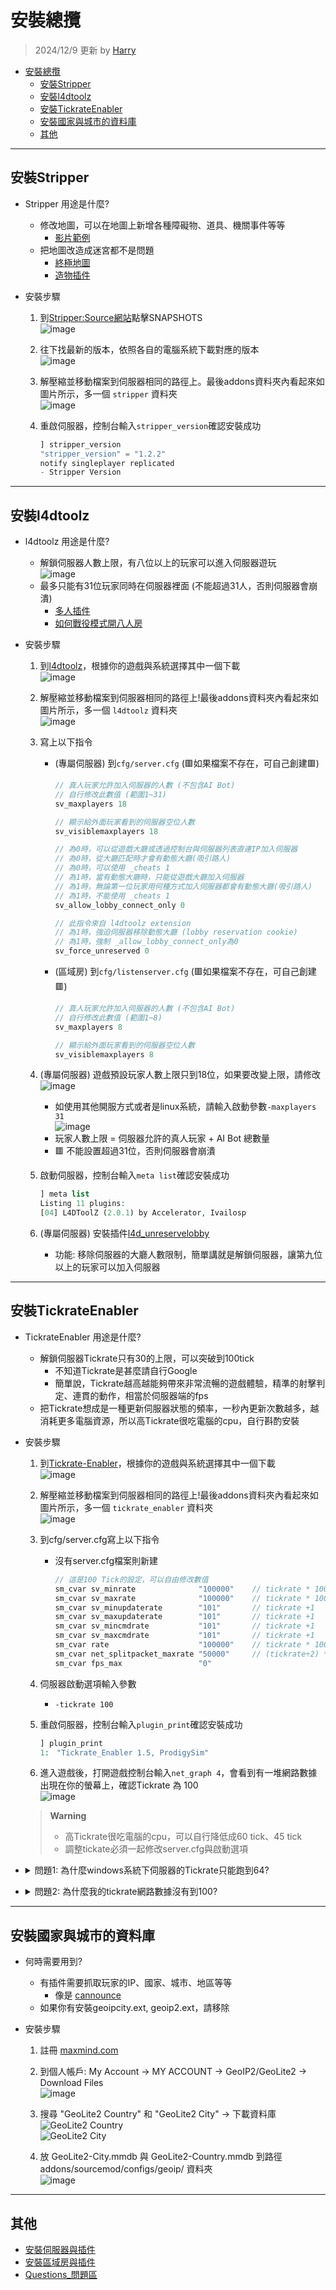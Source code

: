 # 安裝總攬
> 2024/12/9 更新 by [Harry](https://steamcommunity.com/profiles/76561198026784913)
- [安裝總攬](#安裝總攬)
	- [安裝Stripper](#安裝stripper)
	- [安裝l4dtoolz](#安裝l4dtoolz)
	- [安裝TickrateEnabler](#安裝tickrateenabler)
	- [安裝國家與城市的資料庫](#安裝國家與城市的資料庫)
	- [其他](#其他)

- - - -
## 安裝Stripper
* Stripper 用途是什麼?
	* 修改地圖，可以在地圖上新增各種障礙物、道具、機關事件等等
		* [影片範例](https://www.youtube.com/watch?v=I_-QSn8F8Cs)
	* 把地圖改造成迷宮都不是問題
		* [終極地圖](https://github.com/fbef0102/L4D2-Unlimited-Map)
		* [造物插件](https://github.com/fbef0102/L4D1_2-Plugins/tree/master/l4d2_spawn_props)

* 安裝步驟
	1. 到[Stripper:Source網站](https://forums.alliedmods.net/showthread.php?t=39439)點擊SNAPSHOTS
	<br/>![image](https://user-images.githubusercontent.com/12229810/206858893-688521a3-6f69-469b-8a80-92470ab13db6.jpg)

	2. 往下找最新的版本，依照各自的電腦系統下載對應的版本
	<br/>![image](https://user-images.githubusercontent.com/12229810/206859034-5e0c5e5e-fcbd-4329-9d27-5298025c4616.png)

	3. 解壓縮並移動檔案到伺服器相同的路徑上。最後addons資料夾內看起來如圖片所示，多一個 ```stripper``` 資料夾
	<br/>![image](https://user-images.githubusercontent.com/12229810/206859157-102eceeb-e5c7-4fbd-95b9-d01d2c82d963.png)

	4. 重啟伺服器，控制台輸入```stripper_version```確認安裝成功
		```php
		] stripper_version
		"stripper_version" = "1.2.2"
		notify singleplayer replicated
		- Stripper Version
		```

- - - -
## 安裝l4dtoolz
* l4dtoolz 用途是什麼?
	* 解鎖伺服器人數上限，有八位以上的玩家可以進入伺服器遊玩
		<br/>![image](https://user-images.githubusercontent.com/12229810/206860045-582a79ea-8453-45a7-b73a-4ecfd051be6b.jpg)
	* 最多只能有31位玩家同時在伺服器裡面 (不能超過31人，否則伺服器會崩潰)
		* [多人插件](https://github.com/fbef0102/L4D1_2-Plugins/tree/master/l4dmultislots)
		* [如何戰役模式開八人房](/Tutorial_%E6%95%99%E5%AD%B8%E5%8D%80/Chinese_%E7%B9%81%E9%AB%94%E4%B8%AD%E6%96%87/Game/L4D2/8%E4%BD%8D%E7%8E%A9%E5%AE%B6%E9%81%8A%E7%8E%A9%E6%88%B0%E5%BD%B9%E6%A8%A1%E5%BC%8F/)

* 安裝步驟
	1. 到[l4dtoolz](https://github.com/accelerator74/l4dtoolz/releases)，根據你的遊戲與系統選擇其中一個下載
	<br/>![image](https://github.com/user-attachments/assets/41ac929c-1e96-4972-86b8-63f8aeea1570)

	2. 解壓縮並移動檔案到伺服器相同的路徑上!最後addons資料夾內看起來如圖片所示，多一個 ```l4dtoolz``` 資料夾
	<br/>![image](https://user-images.githubusercontent.com/12229810/206860306-d0fead16-9997-410d-93cc-bca7109d5977.png)

	3. 寫上以下指令
		* (專屬伺服器) 到```cfg/server.cfg``` (🟥如果檔案不存在，可自己創建🟥)
			```php
			// 真人玩家允許加入伺服器的人數 (不包含AI Bot)
			// 自行修改此數值 (範圍1~31)
			sv_maxplayers 18

			// 顯示給外面玩家看到的伺服器空位人數
			sv_visiblemaxplayers 18

			// 為0時，可以從遊戲大廳或透過控制台與伺服器列表直連IP加入伺服器
			// 為0時，從大廳匹配時才會有動態大廳(吸引路人)
			// 為0時，可以使用 _cheats 1
			// 為1時，當有動態大廳時，只能從遊戲大廳加入伺服器
			// 為1時，無論第一位玩家用何種方式加入伺服器都會有動態大廳(吸引路人)
			// 為1時，不能使用 _cheats 1
			sv_allow_lobby_connect_only 0

			// 此指令來自 l4dtoolz extension
			// 為1時，強迫伺服器移除動態大廳 (lobby reservation cookie)
			// 為1時，強制 _allow_lobby_connect_only為0
			sv_force_unreserved 0
			```
		* (區域房) 到```cfg/listenserver.cfg``` (🟥如果檔案不存在，可自己創建🟥)
			```php
			// 真人玩家允許加入伺服器的人數 (不包含AI Bot)
			// 自行修改此數值 (範圍1~8)
			sv_maxplayers 8

			// 顯示給外面玩家看到的伺服器空位人數
			sv_visiblemaxplayers 8
			```

	4. (專屬伺服器) 遊戲預設玩家人數上限只到18位，如果要改變上限，請修改
		<br/>![image](https://github.com/user-attachments/assets/26c84751-9d95-4999-a067-58601faffbbd)
		* 如使用其他開服方式或者是linux系統，請輸入啟動參數```-maxplayers 31```
		<br/>![image](https://github.com/user-attachments/assets/dc605332-e20e-4c55-a429-23db7491e352)
		* 玩家人數上限 = 伺服器允許的真人玩家 + AI Bot 總數量
		* 🟥 不能設置超過31位，否則伺服器會崩潰

	5. 啟動伺服器，控制台輸入```meta list```確認安裝成功
		```php
		] meta list
		Listing 11 plugins:
		[04] L4DToolZ (2.0.1) by Accelerator, Ivailosp
		```

	6. (專屬伺服器) 安裝插件[l4d_unreservelobby](https://github.com/fbef0102/L4D1_2-Plugins/tree/master/l4d_unreservelobby)
		* 功能: 移除伺服器的大廳人數限制，簡單講就是解鎖伺服器，讓第九位以上的玩家可以加入伺服器

- - - -
## 安裝TickrateEnabler
* TickrateEnabler 用途是什麼?
	* 解鎖伺服器Tickrate只有30的上限，可以突破到100tick
		* 不知道Tickrate是甚麼請自行Google
		* 簡單說，Tickrate越高越能夠帶來非常流暢的遊戲體驗，精準的射擊判定、連貫的動作，相當於伺服器端的fps
	* 把Tickrate想成是一種更新伺服器狀態的頻率，一秒內更新次數越多，越消耗更多電腦資源，所以高Tickrate很吃電腦的cpu，自行斟酌安裝

* 安裝步驟
	1. 到[Tickrate-Enabler](https://github.com/accelerator74/Tickrate-Enabler/releases)，根據你的遊戲與系統選擇其中一個下載
	<br/>![image](https://github.com/fbef0102/Game-Private_Plugin/assets/12229810/44f26cc8-25b0-4308-a52d-1e7496b57596)

	2. 解壓縮並移動檔案到伺服器相同的路徑上!最後addons資料夾內看起來如圖片所示，多一個 ```tickrate_enabler``` 資料夾
	<br/>![image](https://user-images.githubusercontent.com/12229810/206860975-1bc616cc-5e1c-4bfb-88b4-af699e302287.png)

	3. 到cfg/server.cfg寫上以下指令
		* 沒有server.cfg檔案則新建
			```php
			// 這是100 Tick的設定，可以自由修改數值
			sm_cvar sv_minrate 				"100000" 	// tickrate * 1000
			sm_cvar sv_maxrate 				"100000" 	// tickrate * 1000
			sm_cvar sv_minupdaterate 		"101"	 	// tickrate +1
			sm_cvar sv_maxupdaterate 		"101"		// tickrate +1
			sm_cvar sv_mincmdrate 			"101"		// tickrate +1
			sm_cvar sv_maxcmdrate 			"101"		// tickrate +1
			sm_cvar rate					"100000" 	// tickrate * 1000
			sm_cvar net_splitpacket_maxrate "50000" 	// (tickrate÷2) * 1000
			sm_cvar fps_max					"0"
			```
	
	4. 伺服器啟動選項輸入參數
		* ```-tickrate 100```
		
	5. 重啟伺服器，控制台輸入```plugin_print```確認安裝成功
		```php
		] plugin_print
		1:　"Tickrate_Enabler 1.5, ProdigySim"
		```

	6. 進入遊戲後，打開遊戲控制台輸入```net_graph 4```，會看到有一堆網路數據出現在你的螢幕上，確認Tickrate 為 100
	<br/>![image](https://user-images.githubusercontent.com/12229810/206861890-a37cf9d9-f5cc-4ec2-b3d3-07991cd89e1f.jpg)

	> __Warning__ 
	> * 高Tickrate很吃電腦的cpu，可以自行降低成60 tick、45 tick
	> * 調整tickate必須一起修改server.cfg與啟動選項

* <details><summary>問題1: 為什麼windows系統下伺服器的Tickrate只能跑到64?</b></summary>

	![image](https://user-images.githubusercontent.com/12229810/206862598-8f36433c-bcce-4edf-b8b9-7843d0f8534a.jpg)

	* 原因: windows 10 的問體，windows系統對遊戲伺服器不怎麼友善，
	* 解決方式: 
		* 法一：去跟微軟抱怨
		* 法二：windows降級到windows 7
		* 法三：租一台linux系統
		* 法四：[從大廳匹配到專屬伺服器](/Tutorial_%E6%95%99%E5%AD%B8%E5%8D%80/Chinese_%E7%B9%81%E9%AB%94%E4%B8%AD%E6%96%87/Server/%E5%AE%89%E8%A3%9D%E4%BC%BA%E6%9C%8D%E5%99%A8%E8%88%87%E6%8F%92%E4%BB%B6/README.md#如何從大廳匹配到專屬伺服器)，可以將tickrate變回100，至於為何會這樣，我也不知道
</details>

* <details><summary>問題2: 為什麼我的tickrate網路數據沒有到100?</b></summary>

	![image](https://user-images.githubusercontent.com/12229810/207044622-5c0145a3-85be-4eef-b3ec-59ec6fcaba01.png)

	* 原因: 受限於你的遊戲內fps影響，只會影響你這位玩家，你的遊戲內fps超過100以上才能享有100 tickrate
	<br/>![image](https://user-images.githubusercontent.com/12229810/207044800-04d8cbcb-610a-4ede-8896-d8cf992b8719.png)
	* 解決方式: 
		* 法一：調高遊戲的fps，到選項->視訊->進階設定->等待垂直同步改成"已停用"，這選項能夠解鎖遊戲的fps
		<br/>![image](https://user-images.githubusercontent.com/12229810/207045656-764b59f4-94d9-4af8-aebb-1872c631a111.png)
		* 法二：法一沒有用那就去升級你的顯卡
</details>

- - - -
## 安裝國家與城市的資料庫
* 何時需要用到?
	* 有插件需要抓取玩家的IP、國家、城市、地區等等
		* 像是 [cannounce](https://github.com/fbef0102/L4D1_2-Plugins/tree/master/cannounce)
	* 如果你有安裝geoipcity.ext, geoip2.ext，請移除

* 安裝步驟
	1. 註冊 [maxmind.com](https://www.maxmind.com/en/geolite2/signup)

	2. 到個人帳戶: My Account -> MY ACCOUNT -> GeoIP2/GeoLite2 -> Download Files
	<br/>![image](https://github.com/user-attachments/assets/a8155c2b-cf9d-49d8-a7e6-6de1ed0974c1)

	3. 搜尋 "GeoLite2 Country" 和 "GeoLite2 City" -> 下載資料庫
	<br/>![GeoLite2 Country](https://user-images.githubusercontent.com/12229810/204966692-ac339bc6-4760-4acc-b320-b776d46e7064.jpg)
	<br/>![GeoLite2 City](https://user-images.githubusercontent.com/12229810/204966795-a57a5949-abcf-4127-9325-90b9fdb8124f.jpg)

	4. 放 GeoLite2-City.mmdb 與 GeoLite2-Country.mmdb 到路徑 addons/sourcemod/configs/geoip/ 資料夾
	<br/>![image](https://user-images.githubusercontent.com/12229810/222086453-ee59e6c3-e61c-4a16-9aa7-8eb9d39a4d37.png)
- - - -
## 其他
* [安裝伺服器與插件](/Tutorial_教學區/Chinese_繁體中文/Server/安裝伺服器與插件)
* [安裝區域房與插件](/Tutorial_教學區/Chinese_繁體中文/Server/安裝區域房與插件)
* [Questions_問題區](/Questions_問題區/Chinese_繁體中文/伺服器)
